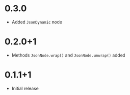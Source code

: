 # 0.3.0

- Added `JsonDynamic` node

# 0.2.0+1

- Methods `JsonNode.wrap()` and `JsonNode.unwrap()` added

# 0.1.1+1

- Initial release
